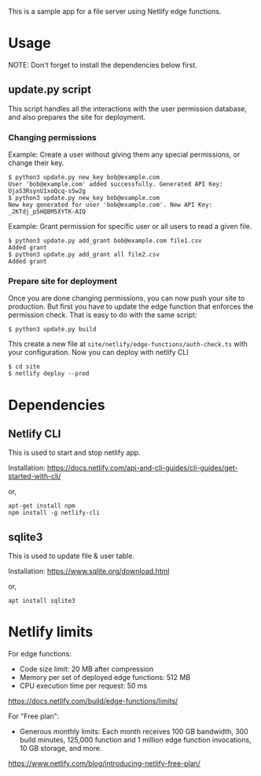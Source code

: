 This is a sample app for a file server using Netlify edge functions.

# Usage

NOTE: Don't forget to install the dependencies below first.

## update.py script

This script handles all the interactions with the user permission database, and also prepares the site for deployment.

### Changing permissions

Example: Create a user without giving them any special permissions, or change their key.

```
$ python3 update.py new_key bob@example.com
User 'bob@example.com' added successfully. Generated API Key: UjaS3RsynU1xoQcq-sSw2g
$ python3 update.py new_key bob@example.com
New key generated for user 'bob@example.com'. New API Key: _2KTdj_p5HQBM5XYTK-AIQ
```

Example: Grant permission for specific user or all users to read a given file.

```
$ python3 update.py add_grant bob@example.com file1.csv
Added grant
$ python3 update.py add_grant all file2.csv
Added grant
```

### Prepare site for deployment

Once you are done changing permissions, you can now push your site to production. But first you have to update the edge function that enforces the permission check. That is easy to do with the same script:

```
$ python3 update.py build
```

This create a new file at `site/netlify/edge-functions/auth-check.ts` with your configuration. Now you can deploy with netlify CLI

```
$ cd site
$ netlify deploy --prod
```

# Dependencies

## Netlify CLI

This is used to start and stop netlify app.

Installation: https://docs.netlify.com/api-and-cli-guides/cli-guides/get-started-with-cli/ 

or,

```
apt-get install npm
npm install -g netlify-cli
```

## sqlite3

This is used to update file & user table.

Installation: https://www.sqlite.org/download.html

or,

```
apt install sqlite3
```

# Netlify limits

For edge functions:

 * Code size limit: 20 MB after compression
 * Memory per set of deployed edge functions: 512 MB
 * CPU execution time per request: 50 ms

https://docs.netlify.com/build/edge-functions/limits/

For "Free plan":

* Generous monthly limits: Each month receives 100 GB bandwidth, 300 build minutes, 125,000 function and 1 million edge function invocations, 10 GB storage, and more.

https://www.netlify.com/blog/introducing-netlify-free-plan/
